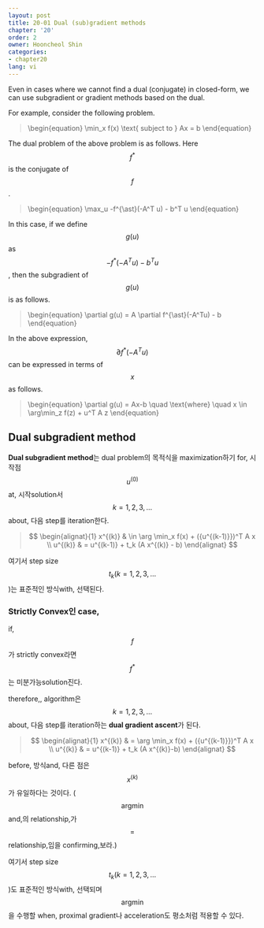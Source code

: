 ```yaml
---
layout: post
title: 20-01 Dual (sub)gradient methods
chapter: '20'
order: 2
owner: Hooncheol Shin
categories:
- chapter20
lang: vi
---
```


Even in cases where we cannot find a dual (conjugate) in closed-form, we can use subgradient or gradient methods based on the dual.

For example, consider the following problem. 
>\begin{equation}
\min_x f(x) \text{ subject to } Ax = b
\end{equation}

The dual problem of the above problem is as follows. Here $$f^{\ast}$$ is the conjugate of $$f$$.
>\begin{equation}
\max_u -f^{\ast}(-A^T u) - b^T u
\end{equation}

In this case, if we define $$g(u)$$ as $$-f^{\ast}(-A^Tu)-b^Tu$$, then the subgradient of $$g(u)$$ is as follows.
>\begin{equation}
\partial g(u) = A \partial f^{\ast}(-A^Tu) - b
\end{equation}

In the above expression, $$\partial f^{\ast}(-A^Tu)$$ can be expressed in terms of $$x$$ as follows. 

>\begin{equation}
\partial g(u) = Ax-b \quad \text{where} \quad x \in \arg\min_z f(z) + u^T A z
\end{equation}

## Dual subgradient method
**Dual subgradient method**는 dual problem의 목적식을 maximization하기 for, 시작점 $$u^{(0)}$$at, 시작solution서 $$k=1,2,3,\dots$$about, 다음 step를 iteration한다.
> $$
> \begin{alignat}{1}
> x^{(k)} & \in \arg \min_x f(x) + ({u^{(k-1)}})^T A x  \\
> u^{(k)} & = u^{(k-1)} + t_k (A x^{(k)} - b) 
> \end{alignat}
> $$

여기서 step size $$t_k(k=1,2,3,\dots$$)는 표준적인 방식with, 선택된다. 

### Strictly Convex인 case,
if, $$f$$가 strictly convex라면 $$f^{\ast}$$는 미분가능solution진다. 

therefore,, algorithm은 $$k=1,2,3,\dots$$about, 다음 step를 iteration하는 **dual gradient ascent**가 된다.
> $$
> \begin{alignat}{1}
> x^{(k)} & = \arg \min_x f(x) + ({u^{(k-1)}})^T A x  \\
> u^{(k)} & = u^{(k-1)} + t_k (A x^{(k)}-b) 
> \end{alignat}
> $$

before, 방식and, 다른 점은 $$x^{(k)}$$가 유일하다는 것이다. ($$\text{argmin}$$and,의 relationship,가 $$=$$ relationship,임을 confirming,보라.)

여기서 step size $$t_k(k=1,2,3,\dots$$)도 표준적인 방식with, 선택되며 $$\text{argmin}$$을 수행할 when, proximal gradient나 acceleration도 평소처럼 적용할 수 있다.
